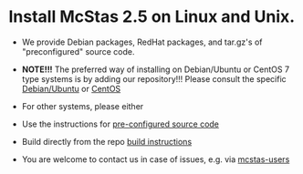 # Install McStas 2.5 on Linux and Unix.

* We provide Debian packages, RedHat packages, and tar.gz's of "preconfigured" source code.

* **NOTE!!!** The preferred way of installing on Debian/Ubuntu or CentOS
7 type systems is by adding our repository!!! Please consult the
specific [Debian/Ubuntu](debian/README.md) or  [CentOS](centos/README.md) 

* For other systems, please either
 * Use the instructions for
 [pre-configured source code](src/README.md)
 * Build directly from the repo [build instructions](https://github.com/McStasMcXtrace/McCode/wiki/Building-McStas-McXtrace)
 * You are welcome to contact us in case of issues, e.g. via [mcstas-users](mailto:mcstas-users@mcstas.org)
